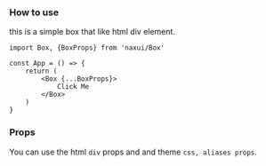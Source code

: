 ### How to use
this is a simple box that like html div element.

```tsx
import Box, {BoxProps} from 'naxui/Box'

const App = () => {
    return (
        <Box {...BoxProps}>
            Click Me
        </Box>
    )
}
```

### Props
You can use the html `div` props and and theme `css, aliases props`.

